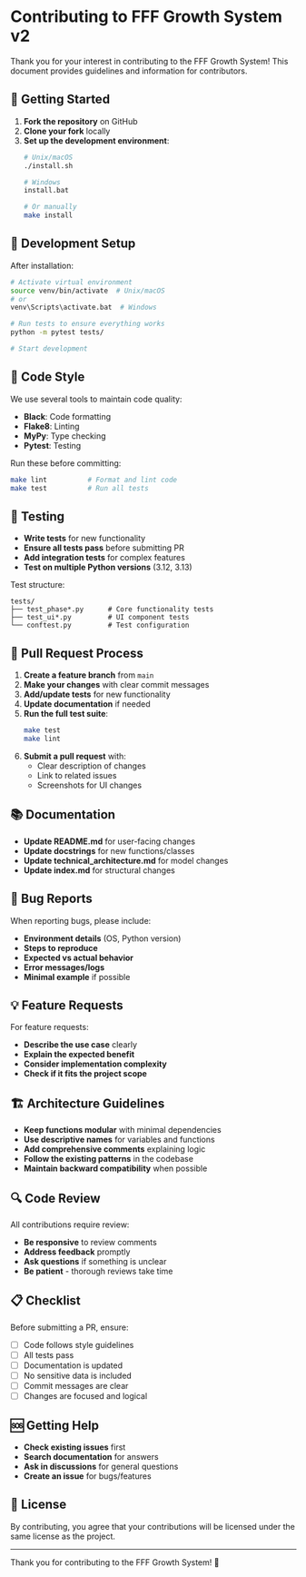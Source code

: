 # Contributing to FFF Growth System v2

Thank you for your interest in contributing to the FFF Growth System! This document provides guidelines and information for contributors.

## 🚀 Getting Started

1. **Fork the repository** on GitHub
2. **Clone your fork** locally
3. **Set up the development environment**:
   ```bash
   # Unix/macOS
   ./install.sh
   
   # Windows
   install.bat
   
   # Or manually
   make install
   ```

## 🔧 Development Setup

After installation:

```bash
# Activate virtual environment
source venv/bin/activate  # Unix/macOS
# or
venv\Scripts\activate.bat  # Windows

# Run tests to ensure everything works
python -m pytest tests/

# Start development
```

## 📝 Code Style

We use several tools to maintain code quality:

- **Black**: Code formatting
- **Flake8**: Linting
- **MyPy**: Type checking
- **Pytest**: Testing

Run these before committing:

```bash
make lint          # Format and lint code
make test          # Run all tests
```

## 🧪 Testing

- **Write tests** for new functionality
- **Ensure all tests pass** before submitting PR
- **Add integration tests** for complex features
- **Test on multiple Python versions** (3.12, 3.13)

Test structure:
```
tests/
├── test_phase*.py      # Core functionality tests
├── test_ui*.py         # UI component tests
└── conftest.py         # Test configuration
```

## 🔄 Pull Request Process

1. **Create a feature branch** from `main`
2. **Make your changes** with clear commit messages
3. **Add/update tests** for new functionality
4. **Update documentation** if needed
5. **Run the full test suite**:
   ```bash
   make test
   make lint
   ```
6. **Submit a pull request** with:
   - Clear description of changes
   - Link to related issues
   - Screenshots for UI changes

## 📚 Documentation

- **Update README.md** for user-facing changes
- **Update docstrings** for new functions/classes
- **Update technical_architecture.md** for model changes
- **Update index.md** for structural changes

## 🐛 Bug Reports

When reporting bugs, please include:

- **Environment details** (OS, Python version)
- **Steps to reproduce**
- **Expected vs actual behavior**
- **Error messages/logs**
- **Minimal example** if possible

## 💡 Feature Requests

For feature requests:

- **Describe the use case** clearly
- **Explain the expected benefit**
- **Consider implementation complexity**
- **Check if it fits the project scope**

## 🏗️ Architecture Guidelines

- **Keep functions modular** with minimal dependencies
- **Use descriptive names** for variables and functions
- **Add comprehensive comments** explaining logic
- **Follow the existing patterns** in the codebase
- **Maintain backward compatibility** when possible

## 🔍 Code Review

All contributions require review:

- **Be responsive** to review comments
- **Address feedback** promptly
- **Ask questions** if something is unclear
- **Be patient** - thorough reviews take time

## 📋 Checklist

Before submitting a PR, ensure:

- [ ] Code follows style guidelines
- [ ] All tests pass
- [ ] Documentation is updated
- [ ] No sensitive data is included
- [ ] Commit messages are clear
- [ ] Changes are focused and logical

## 🆘 Getting Help

- **Check existing issues** first
- **Search documentation** for answers
- **Ask in discussions** for general questions
- **Create an issue** for bugs/features

## 📄 License

By contributing, you agree that your contributions will be licensed under the same license as the project.

---

Thank you for contributing to the FFF Growth System! 🎉
